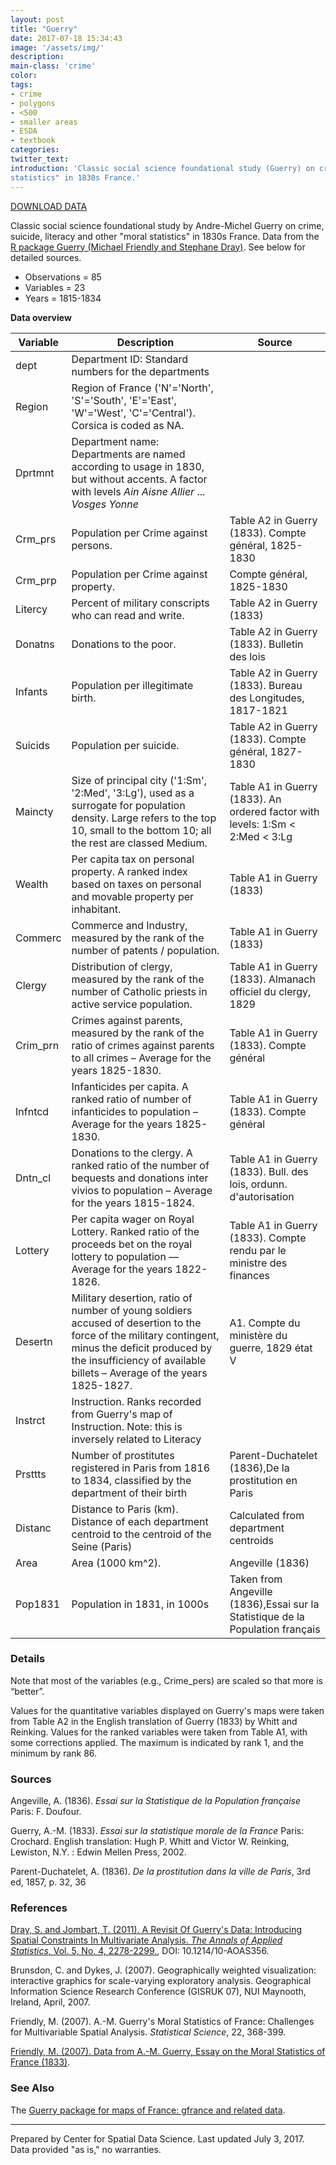 ```yaml
---
layout: post
title: "Guerry"
date: 2017-07-18 15:34:43
image: '/assets/img/'
description:
main-class: 'crime'
color:
tags:
- crime
- polygons
- <500
- smaller areas
- ESDA
- textbook
categories:
twitter_text:
introduction: 'Classic social science foundational study (Guerry) on crime, suicide, literacy and other "moral
statistics" in 1830s France.'
---
```

<script>
  var map = L.map('map');
  L.tileLayer('https://api.tiles.mapbox.com/v4/{id}/{z}/{x}/{y}.png?access_token=pk.eyJ1IjoibWFwYm94IiwiYSI6ImNpejY4NXVycTA2emYycXBndHRqcmZ3N3gifQ.rJcFIG214AriISLbB6B5aw', { <!--this is the URL for the Guerry Geojson-->
		maxZoom: 18,
		attribution: 'Map data &copy; <a href="http://openstreetmap.org">OpenStreetMap</a> contributors, ' +
			'<a href="http://creativecommons.org/licenses/by-sa/2.0/">CC-BY-SA</a>, ' +
			'Imagery © <a href="http://mapbox.com">Mapbox</a>',
		id: 'mapbox.light'
	}).addTo(map);

  map.scrollWheelZoom.disable();
  map.touchZoom.disable();
  var enableMapInteraction = function () {
      map.scrollWheelZoom.enable();
      map.touchZoom.enable();
  }
  $('#map').on('click touch', enableMapInteraction);
$('#map').on('mouseout', function(){ map.scrollWheelZoom.disable();});

  var smallIcon = L.icon({
         iconUrl: 'http://www.hckrecruitment.nic.in/images/blue.png',
         iconSize: [16, 16], // size of the icon
         });

   function onEachFeature(feature, layer) {
     //console.log(feature);
     var txt = "";
     for (var fname in feature.properties) {
       txt += fname;
       txt += " : ";
       txt += feature.properties[fname];
       txt += "<br/>";
     }
     layer.bindPopup(txt);
   }


  // load GeoJSON from an external file
  // load GeoJSON from an external file
  $.getJSON("../data/Guerry.geojson",function(data){
    // add GeoJSON layer to the map once the file is loaded
    var json = L.geoJson(data, {
      pointToLayer: function(feature, latlng) {
        
        return L.marker(latlng, {
          icon: smallIcon
        });
      },
      onEachFeature: onEachFeature
    });
    json.addTo(map);
    map.fitBounds(json.getBounds());
  });

</script>

[DOWNLOAD DATA](../data/guerry.zip)

Classic social science foundational study by Andre-Michel Guerry on crime, suicide, literacy and other "moral
statistics" in 1830s France. Data from the [R package Guerry (Michael Friendly and Stephane Dray)](https://www.rdocumentation.org/packages/Guerry/versions/1.6-1). See below for detailed sources.


* Observations = 85
* Variables = 23
* Years = 1815-1834

**Data overview**

|**Variable**|**Description**|**Source**|
|---|---|---|
|dept	|Department ID: Standard numbers for the departments| |	
|Region	|   Region of France ('N'='North', 'S'='South', 'E'='East', 'W'='West', 'C'='Central').  Corsica is coded as NA.	| |
|Dprtmnt|	Department name: Departments are named according to usage in 1830, but without accents. A factor with levels *Ain* *Aisne* *Allier* ... *Vosges Yonne*| |	
|Crm_prs|	Population per Crime against persons.|	Table A2 in Guerry (1833). Compte général, 1825-1830|
|Crm_prp|	Population per Crime against property.	|Compte général, 1825-1830|
|Litercy	|Percent of military conscripts who can read and write.|	Table A2 in Guerry (1833)|
|Donatns|	Donations to the poor.|	Table A2 in Guerry (1833). Bulletin des lois|
|Infants|	Population per illegitimate birth.|	Table A2 in Guerry (1833). Bureau des Longitudes, 1817-1821|
|Suicids|	Population per suicide.	| Table A2 in Guerry (1833). Compte général, 1827-1830|
|Maincty|	Size of principal city ('1:Sm', '2:Med', '3:Lg'), used as a surrogate for population density. Large refers to the top 10, small to the bottom 10; all the rest are classed Medium.	|Table A1 in Guerry (1833). An ordered factor with levels: 1:Sm < 2:Med < 3:Lg|
|Wealth	|   Per capita tax on personal property. A ranked index based on taxes on personal and movable property per inhabitant.|	Table A1 in Guerry (1833)|
|Commerc|	Commerce and Industry, measured by the rank of the number of patents / population.	|Table A1 in Guerry (1833)|
|Clergy	|   Distribution of clergy, measured by the rank of the number of Catholic priests in active service population.	|Table A1 in Guerry (1833). Almanach officiel du clergy, 1829|
|Crim_prn	|Crimes against parents, measured by the rank of the ratio of crimes against parents to all crimes – Average for the years 1825-1830.|	Table A1 in Guerry (1833). Compte général|
|Infntcd	|Infanticides per capita. A ranked ratio of number of infanticides to population – Average for the years 1825-1830.	| Table A1 in Guerry (1833). Compte général|
|Dntn_cl|	Donations to the clergy. A ranked ratio of the number of bequests and donations inter vivios to population – Average for the years 1815-1824.	|Table A1 in Guerry (1833). Bull. des lois, ordunn. d'autorisation|
|Lottery|	Per capita wager on Royal Lottery. Ranked ratio of the proceeds bet on the royal lottery to population — Average for the years 1822-1826.	|Table A1 in Guerry (1833). Compte rendu par le ministre des finances|
|Desertn|	Military desertion, ratio of number of young soldiers accused of desertion to the force of the military contingent, minus the deficit produced by the insufficiency of available billets – Average of the years 1825-1827.|	A1. Compte du ministère du guerre, 1829 état V|
|Instrct	|Instruction. Ranks recorded from Guerry's map of Instruction. Note: this is inversely related to Literacy | |	
|Prsttts	|Number of prostitutes registered in Paris from 1816 to 1834, classified by the department of their birth |	Parent-Duchatelet (1836),De la prostitution en Paris |
|Distanc|	Distance to Paris (km). Distance of each department centroid to the centroid of the Seine (Paris)	|Calculated from department centroids|
|Area	|   Area (1000 km^2).	|Angeville (1836)|
|Pop1831	|Population in 1831, in 1000s|	Taken from Angeville (1836),Essai sur la Statistique de la Population français|


### **Details**

Note that most of the variables (e.g., Crime\_pers) are scaled so that more is “better”.

Values for the quantitative variables displayed on Guerry's maps were taken from Table A2 in the English translation of Guerry (1833) by Whitt and Reinking. Values for the ranked variables were taken from Table A1, with some corrections applied. The maximum is indicated by rank 1, and the minimum by rank 86.

### **Sources**

Angeville, A. (1836). *Essai sur la Statistique de la Population française* Paris: F. Doufour.

Guerry, A.-M. (1833). *Essai sur la statistique morale de la France* Paris: Crochard. English translation: Hugh P. Whitt and Victor W. Reinking, Lewiston, N.Y. : Edwin Mellen Press, 2002.

Parent-Duchatelet, A. (1836). *De la prostitution dans la ville de Paris*, 3rd ed, 1857, p. 32, 36

### **References**

[Dray, S. and Jombart, T. (2011). A Revisit Of Guerry's Data: Introducing Spatial Constraints In Multivariate Analysis. *The Annals of Applied Statistics*, Vol. 5, No. 4, 2278-2299.](http://arxiv.org/pdf/1202.6485.pdf), DOI: 10.1214/10-AOAS356.

Brunsdon, C. and Dykes, J. (2007). Geographically weighted visualization: interactive graphics for scale-varying exploratory analysis. Geographical Information Science Research Conference (GISRUK 07), NUI Maynooth, Ireland, April, 2007.

Friendly, M. (2007). A.-M. Guerry's Moral Statistics of France: Challenges for Multivariable Spatial Analysis. *Statistical Science*, 22, 368-399.

[Friendly, M. (2007). Data from A.-M. Guerry, Essay on the Moral Statistics of France (1833)](http://datavis.ca/gallery/guerry/guerrydat.html).

### **See Also**

The [Guerry package for maps of France: gfrance and related data](https://www.rdocumentation.org/packages/Guerry/versions/1.6-1).

* * * * *

Prepared by Center for Spatial Data Science. Last updated July 3, 2017.
Data provided "as is," no warranties.
